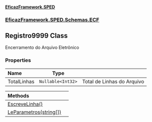 #### [EficazFramework.SPED](EficazFrameworkSPED.md 'EficazFramework SPED')
### [EficazFramework.SPED.Schemas.ECF](EficazFramework.SPED.Schemas.ECF.md 'EficazFramework.SPED.Schemas.ECF')

## Registro9999 Class

Encerramento do Arquivo Eletrônico
### Properties

| Name | Type | |
| :--- | :---: | :--- |
| TotalLinhas | `Nullable<Int32>` | Total de Linhas do Arquivo |

| Methods | |
| :--- | :--- |
| [EscreveLinha()](EficazFramework.SPED.Schemas.ECF/Registro9999/EscreveLinha().md 'EficazFramework.SPED.Schemas.ECF.Registro9999.EscreveLinha()') | |
| [LeParametros(string[])](EficazFramework.SPED.Schemas.ECF/Registro9999/LeParametros(string[]).md 'EficazFramework.SPED.Schemas.ECF.Registro9999.LeParametros(string[])') | |
